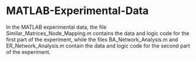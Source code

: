 # MATLAB-Experimental-Data
In the MATLAB experimental data, the file Similar_Matrices_Node_Mapping.m contains the data and logic code for the first part of the experiment, while the files BA_Network_Analysis.m and ER_Network_Analysis.m contain the data and logic code for the second part of the experiment.
